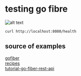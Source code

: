 # testing go fibre
![alt text](https://gofiber.io/assets/images/logo.svg)
```
curl http://localhost:8080/health

```

## source of examples  
[gofiber](https://gofiber.io/)  
[recipes](https://github.com/gofiber/recipes)  
[tutorial-go-fiber-rest-api](https://github.com/koddr/tutorial-go-fiber-rest-api)